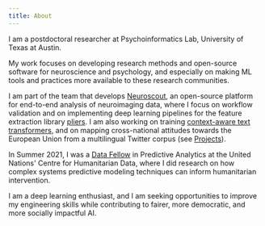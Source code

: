 ```yaml
---
title: About
---
```


I am a postdoctoral researcher at Psychoinformatics Lab, University of Texas at Austin.

My work focuses on developing research methods and open-source software for neuroscience and psychology, and especially on making ML tools and practices more available to these research communities.

I am part of the team that develops [Neuroscout](https://neuroscout.org/), an open-source platform for end-to-end analysis of neuroimaging data, where I focus on workflow validation and on implementing deep learning pipelines for the feature extraction library [pliers](https://github.com/PsychoinformaticsLab/pliers). I am also working on training [context-aware text transformers](https://github.com/rbroc/personality_reddit), and on mapping cross-national attitudes towards the European Union from a multilingual Twitter corpus (see [Projects](https://rbroc.github.io/projects)).

In Summer 2021, I was a [Data Fellow](https://centre.humdata.org/data-fellows/) in Predictive Analytics at the United Nations' Centre for Humanitarian Data, where I did research on how complex systems predictive modeling techniques can inform humanitarian intervention.

I am a deep learning enthusiast, and I am seeking opportunities to improve my engineering skills while contributing to fairer, more democratic, and more socially impactful AI.